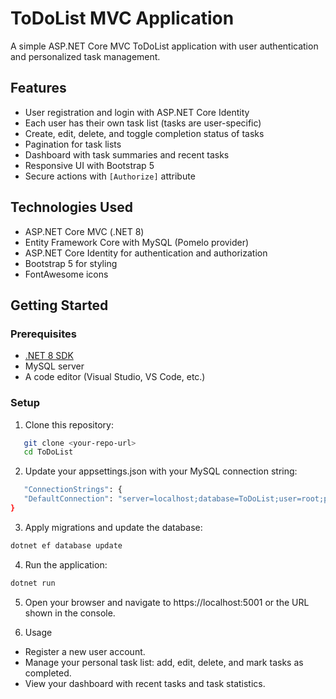 # ToDoList MVC Application

A simple ASP.NET Core MVC ToDoList application with user authentication and personalized task management.

## Features

- User registration and login with ASP.NET Core Identity
- Each user has their own task list (tasks are user-specific)
- Create, edit, delete, and toggle completion status of tasks
- Pagination for task lists
- Dashboard with task summaries and recent tasks
- Responsive UI with Bootstrap 5
- Secure actions with `[Authorize]` attribute

## Technologies Used

- ASP.NET Core MVC (.NET 8)
- Entity Framework Core with MySQL (Pomelo provider)
- ASP.NET Core Identity for authentication and authorization
- Bootstrap 5 for styling
- FontAwesome icons

## Getting Started

### Prerequisites

- [.NET 8 SDK](https://dotnet.microsoft.com/download)
- MySQL server
- A code editor (Visual Studio, VS Code, etc.)

### Setup

1. Clone this repository:
```bash
   git clone <your-repo-url>
   cd ToDoList
   ```

2. Update your appsettings.json with your MySQL connection string:
```bash
   "ConnectionStrings": {
   "DefaultConnection": "server=localhost;database=ToDoList;user=root;password=your_password;"
}
   ```

3. Apply migrations and update the database:
```bash
dotnet ef database update
```
4. Run the application:
```bash
dotnet run
```

5. Open your browser and navigate to https://localhost:5001 or the URL shown in the console.

6. Usage
- Register a new user account.
- Manage your personal task list: add, edit, delete, and mark tasks as completed.
- View your dashboard with recent tasks and task statistics.
